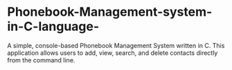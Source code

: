 # Phonebook-Management-system-in-C-language-
A simple, console-based Phonebook Management System written in C. This application allows users to add, view, search, and delete contacts directly from the command line.
